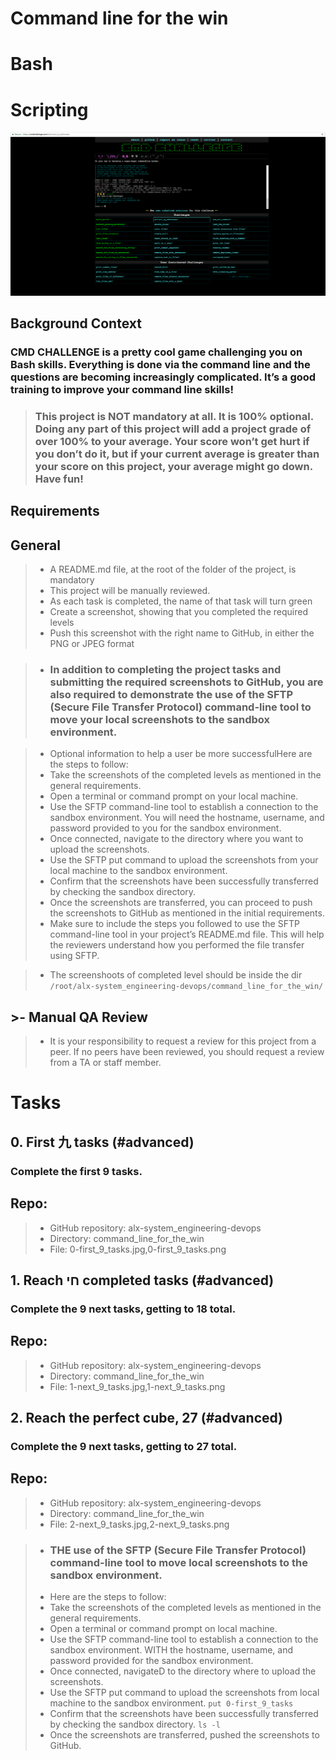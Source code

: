 # Command line for the win
# Bash
# Scripting
![alt text](https://github.com/THEKINGSTAR/alx-system_engineering-devops/blob/main/command_line_for_the_win/06AChAO.png?raw=true)
## Background Context
### CMD CHALLENGE is a pretty cool game challenging you on Bash skills. Everything is done via the command line and the questions are becoming increasingly complicated. It’s a good training to improve your command line skills!

> ### This project is NOT mandatory at all. It is 100% optional. Doing any part of this project will add a project grade of over 100% to your average. Your score won’t get hurt if you don’t do it, but if your current average is greater than your score on this project, your average might go down. Have fun!

## Requirements
## General

>- A README.md file, at the root of the folder of the project, is mandatory
>- This project will be manually reviewed.
>- As each task is completed, the name of that task will turn green
>- Create a screenshot, showing that you completed the required levels
>- Push this screenshot with the right name to GitHub, in either the PNG or JPEG format


>- ### In addition to completing the project tasks and submitting the required screenshots to GitHub, you are also required to demonstrate the use of the SFTP (Secure File Transfer Protocol) command-line tool to move your local screenshots to the sandbox environment.


>- Optional information to help a user be more successfulHere are the steps to follow:
>- Take the screenshots of the completed levels as mentioned in the general requirements.
>- Open a terminal or command prompt on your local machine.
>- Use the SFTP command-line tool to establish a connection to the sandbox environment. You will need the hostname, username, and password provided to you for the sandbox environment.
>- Once connected, navigate to the directory where you want to upload the screenshots.
>- Use the SFTP put command to upload the screenshots from your local machine to the sandbox environment.
>- Confirm that the screenshots have been successfully transferred by checking the sandbox directory.
>- Once the screenshots are transferred, you can proceed to push the screenshots to GitHub as mentioned in the initial requirements.
>- Make sure to include the steps you followed to use the SFTP command-line tool in your project’s README.md file. This will help the reviewers understand how you performed the file transfer using SFTP.


>- The screenshoots of completed level should be inside the dir ``` /root/alx-system_engineering-devops/command_line_for_the_win/```


## >- Manual QA Review
>-  It is your responsibility to request a review for this project from a peer. If no peers have been reviewed, you should request a review from a TA or staff member.

# Tasks
## 0. First 九 tasks (#advanced)
### Complete the first 9 tasks.

## Repo:
>- GitHub repository: alx-system_engineering-devops
>- Directory: command_line_for_the_win
>- File: 0-first_9_tasks.jpg,0-first_9_tasks.png
 
## 1. Reach חי completed tasks (#advanced)
### Complete the 9 next tasks, getting to 18 total.

## Repo:
>- GitHub repository: alx-system_engineering-devops
>- Directory: command_line_for_the_win
>- File: 1-next_9_tasks.jpg,1-next_9_tasks.png
 
## 2. Reach the perfect cube, 27 (#advanced)
### Complete the 9 next tasks, getting to 27 total.

## Repo:
>- GitHub repository: alx-system_engineering-devops
>- Directory: command_line_for_the_win
>- File: 2-next_9_tasks.jpg,2-next_9_tasks.png



>- ### THE use of the SFTP (Secure File Transfer Protocol) command-line tool to move local screenshots to the sandbox environment.
>- Here are the steps to follow:
>- Take the screenshots of the completed levels as mentioned in the general requirements.
>- Open a terminal or command prompt on local machine.
>- Use the SFTP command-line tool to establish a connection to the sandbox environment. WITH the hostname, username, and password provided for the sandbox environment.
>- Once connected, navigateD to the directory where to upload the screenshots.
>- Use the SFTP put command to upload the screenshots from  local machine to the sandbox environment. ```put 0-first_9_tasks```
>- Confirm that the screenshots have been successfully transferred by checking the sandbox directory. ```ls -l```
>- Once the screenshots are transferred, pushed the screenshots to GitHub.

